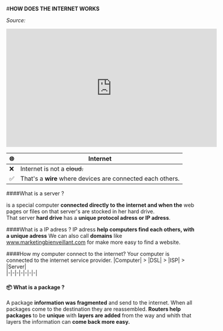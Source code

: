 #**HOW DOES THE INTERNET WORKS**  

_Source:_  
<iframe width="560" height="315" src="https://www.youtube.com/embed/7_LPdttKXPc?si=orYnePceEVhuCK1d" title="YouTube video player" frameborder="0" allow="accelerometer; autoplay; clipboard-write; encrypted-media; gyroscope; picture-in-picture; web-share" allowfullscreen></iframe>

|🌐|Internet| 
|-|-|
|❌| Internet is not a ~~cloud.~~ | 
|✅| That's a **wire** where devices are connected each others.|  


####What is a server ?

is a special computer **connected directly to the internet and when the** web pages or files on that server's are stocked in her hard drive.  
That server **hard drive** has a **unique protocol adress or IP adress**.  

####What is a IP adress ?
IP adress **help computers find each others, with a unique adress** 
We can also call **domains** like www.marketingbienveillant.com for make more easy to find a website.

####How my computer connect to the internet?
Your computer is connected to the internet service provider. 
|Computer| > |DSL| > |ISP| > |Server|  
|-|-|-|-|-|-|-|

#### 📦 What is a package ?  
A package **information was fragmented** and send to the internet. When all packages come to the destination they are reassembled. **Routers help packages** to be **unique** with **layers are added** from the way and whith that layers the information can **come back more easy.**